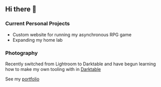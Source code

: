 ## Hi there 👋

<!--
**CyRav1ck/CyRav1ck** is a ✨ _special_ ✨ repository because its `README.md` (this file) appears on your GitHub profile.

Here are some ideas to get you started:

- 🔭 I’m currently working on ...
- 🌱 I’m currently learning ...
- 👯 I’m looking to collaborate on ...
- 🤔 I’m looking for help with ...
- 💬 Ask me about ...
- 📫 How to reach me: ...
- 😄 Pronouns: ...
- ⚡ Fun fact: ...
-->

### Current Personal Projects

- Custom website for running my asynchronous RPG game
- Expanding my home lab

### Photography
Recently switched from Lightroom to Darktable and have begun learning how to make my own tooling with in [Darktable](https://github.com/darktable-org/darktable)

See my [portfolio](https://www.jsd.photography/)

